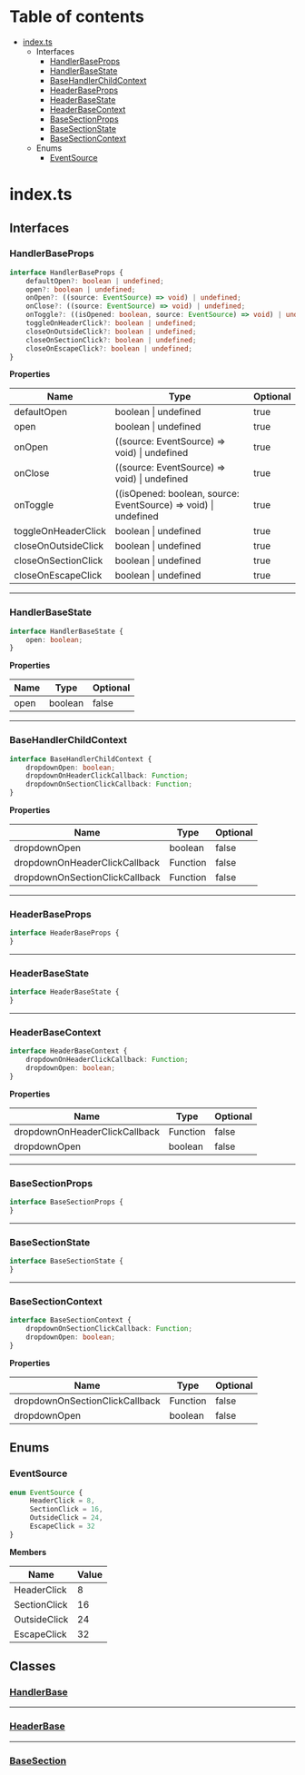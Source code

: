 # Table of contents

* [index.ts][SourceFile-0]
    * Interfaces
        * [HandlerBaseProps][InterfaceDeclaration-0]
        * [HandlerBaseState][InterfaceDeclaration-1]
        * [BaseHandlerChildContext][InterfaceDeclaration-2]
        * [HeaderBaseProps][InterfaceDeclaration-3]
        * [HeaderBaseState][InterfaceDeclaration-4]
        * [HeaderBaseContext][InterfaceDeclaration-5]
        * [BaseSectionProps][InterfaceDeclaration-6]
        * [BaseSectionState][InterfaceDeclaration-7]
        * [BaseSectionContext][InterfaceDeclaration-8]
    * Enums
        * [EventSource][EnumDeclaration-0]

# index.ts

## Interfaces

### HandlerBaseProps

```typescript
interface HandlerBaseProps {
    defaultOpen?: boolean | undefined;
    open?: boolean | undefined;
    onOpen?: ((source: EventSource) => void) | undefined;
    onClose?: ((source: EventSource) => void) | undefined;
    onToggle?: ((isOpened: boolean, source: EventSource) => void) | undefined;
    toggleOnHeaderClick?: boolean | undefined;
    closeOnOutsideClick?: boolean | undefined;
    closeOnSectionClick?: boolean | undefined;
    closeOnEscapeClick?: boolean | undefined;
}
```

**Properties**

| Name                | Type                                                                | Optional |
| ------------------- | ------------------------------------------------------------------- | -------- |
| defaultOpen         | boolean &#124; undefined                                            | true     |
| open                | boolean &#124; undefined                                            | true     |
| onOpen              | ((source: EventSource) => void) &#124; undefined                    | true     |
| onClose             | ((source: EventSource) => void) &#124; undefined                    | true     |
| onToggle            | ((isOpened: boolean, source: EventSource) => void) &#124; undefined | true     |
| toggleOnHeaderClick | boolean &#124; undefined                                            | true     |
| closeOnOutsideClick | boolean &#124; undefined                                            | true     |
| closeOnSectionClick | boolean &#124; undefined                                            | true     |
| closeOnEscapeClick  | boolean &#124; undefined                                            | true     |

----------

### HandlerBaseState

```typescript
interface HandlerBaseState {
    open: boolean;
}
```

**Properties**

| Name | Type    | Optional |
| ---- | ------- | -------- |
| open | boolean | false    |

----------

### BaseHandlerChildContext

```typescript
interface BaseHandlerChildContext {
    dropdownOpen: boolean;
    dropdownOnHeaderClickCallback: Function;
    dropdownOnSectionClickCallback: Function;
}
```

**Properties**

| Name                           | Type     | Optional |
| ------------------------------ | -------- | -------- |
| dropdownOpen                   | boolean  | false    |
| dropdownOnHeaderClickCallback  | Function | false    |
| dropdownOnSectionClickCallback | Function | false    |

----------

### HeaderBaseProps

```typescript
interface HeaderBaseProps {
}
```

----------

### HeaderBaseState

```typescript
interface HeaderBaseState {
}
```

----------

### HeaderBaseContext

```typescript
interface HeaderBaseContext {
    dropdownOnHeaderClickCallback: Function;
    dropdownOpen: boolean;
}
```

**Properties**

| Name                          | Type     | Optional |
| ----------------------------- | -------- | -------- |
| dropdownOnHeaderClickCallback | Function | false    |
| dropdownOpen                  | boolean  | false    |

----------

### BaseSectionProps

```typescript
interface BaseSectionProps {
}
```

----------

### BaseSectionState

```typescript
interface BaseSectionState {
}
```

----------

### BaseSectionContext

```typescript
interface BaseSectionContext {
    dropdownOnSectionClickCallback: Function;
    dropdownOpen: boolean;
}
```

**Properties**

| Name                           | Type     | Optional |
| ------------------------------ | -------- | -------- |
| dropdownOnSectionClickCallback | Function | false    |
| dropdownOpen                   | boolean  | false    |

## Enums

### EventSource


```typescript
enum EventSource {
     HeaderClick = 8,
     SectionClick = 16,
     OutsideClick = 24,
     EscapeClick = 32
}
```

**Members**

| Name         | Value |
| ------------ | ----- |
| HeaderClick  | 8     |
| SectionClick | 16    |
| OutsideClick | 24    |
| EscapeClick  | 32    |

## Classes

### [HandlerBase][ClassDeclaration-0]


----------

### [HeaderBase][ClassDeclaration-1]


----------

### [BaseSection][ClassDeclaration-2]


[SourceFile-0]: index.md#indexts
[InterfaceDeclaration-0]: index.md#handlerbaseprops
[InterfaceDeclaration-1]: index.md#handlerbasestate
[InterfaceDeclaration-2]: index.md#basehandlerchildcontext
[InterfaceDeclaration-3]: index.md#headerbaseprops
[InterfaceDeclaration-4]: index.md#headerbasestate
[InterfaceDeclaration-5]: index.md#headerbasecontext
[InterfaceDeclaration-6]: index.md#basesectionprops
[InterfaceDeclaration-7]: index.md#basesectionstate
[InterfaceDeclaration-8]: index.md#basesectioncontext
[EnumDeclaration-0]: index.md#eventsource
[ClassDeclaration-0]: index/handlerbase.md#handlerbase
[ClassDeclaration-1]: index/headerbase.md#headerbase
[ClassDeclaration-2]: index/basesection.md#basesection